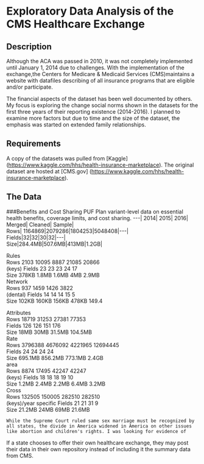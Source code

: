 # Exploratory Data Analysis of the CMS Healthcare Exchange

## Description
 
  Although the ACA was passed in 2010, it was not completely implemented until January 1, 2014 due to challenges. With the implementation of the exchange,the Centers for Medicare & Medicaid Services (CMS)maintains a website with datafiles describing of all insurance programs that are eligible and/or participate. 
  
  The financial aspects of the dataset has been well documented by others.  My focus is exploring the  change social norms shown in the datasets for the first three years of their reporting existence (2014-2016). I planned to examine more factors but due to time and the size of the dataset, the emphasis was started on extended family relationships.

## Requirements

A copy of the datasets was pulled from [Kaggle] (https://www.kaggle.com/hhs/health-insurance-marketplace). The original dataset are hosted at [CMS.gov] (https://www.kaggle.com/hhs/health-insurance-marketplace).  

    
## The Data 

###Benefits and Cost Sharing PUF 
Plan variant-level data on essential health benefits, coverage limits, and cost sharing.
---|		2014|	2015|	2016|	Merged|	Cleaned|	Sample|						
Rows|	1164869|2079286|1804253|5048408|---|		
Fields|32|32|30|32|---|		
Size|284.4MB|507.6MB|413MB|1.2GB|	


Rules							
	Rows	2103	10095	8887	21085	20866	
(keys)	Fields	23	23	23	24	17	
	Size	378KB	1.8MB	1.6MB	4MB	2.9MB	
Network							
	Rows	937	1459	1426		3822	
(dental)	Fields	14	14	14	15	5	
	Size	102KB	160KB	156KB	478KB	149.4	
							
Attributes							
	Rows	18719	31253	27381	77353		
	Fields	126	126	151	176		
	Size	18MB	30MB	31.5MB	104.5MB		
Rate							
	Rows	3796388	4676092	4221965	12694445		
	Fields	24	24	24	24		
	Size	695.1MB	856.2MB	773.1MB	2.4GB		
area							
	Rows	8874	17495		42247	42247	
(keys)	Fields	18	18	18	19	10	
	Size	1.2MB	2.4MB	2.2MB	6.4MB	3.2MB	
Cross							
	Rows		132505	150005	282510	282510	
(keys)/year specific	Fields		21	21	31	9	
	Size		21.2MB	24MB	69MB	21.6MB	

    
    
    
    
    
    
    
    
    
    
    
    
    
    
    
    
    
    
    
    
    
    
    
    
    
    
    
    
    
    
    While the Supreme Court ruled same sex marriage must be recognized by all states, the divide in America widened in America on other issues like abortion and children's rights. I was looking for evidence of 
  
  
  
  
  
  
  
  
  
  
  
  
  
  
  
  
  
  
  
  
  
  
  
  
  
  
  
  
  
  
  
  If a state chooses to offer their own healthcare exchange, they may post their data in their own repository instead of including it the summary data from CMS.
